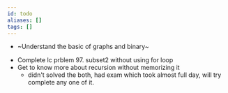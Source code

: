 ```yaml
---
id: todo
aliases: []
tags: []
---
```


-  ~Understand the basic of graphs and binary~

* Complete lc prblem 97. subset2 without using for loop
* Get to know more about recursion without memorizing it
  - didn't solved the both, had exam which took almost full day, will try complete any one of it.
